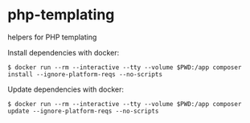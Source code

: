 # php-templating

helpers for PHP templating


Install dependencies with docker: 

```
$ docker run --rm --interactive --tty --volume $PWD:/app composer install --ignore-platform-reqs --no-scripts
```

Update dependencies with docker: 

```
$ docker run --rm --interactive --tty --volume $PWD:/app composer update --ignore-platform-reqs --no-scripts
```

